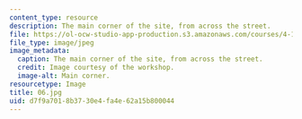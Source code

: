 ```yaml
---
content_type: resource
description: The main corner of the site, from across the street.
file: https://ol-ocw-studio-app-production.s3.amazonaws.com/courses/4-170-ecuador-workshop-fall-2006/d7f9a7018b3730e4fa4e62a15b800044_06.jpg
file_type: image/jpeg
image_metadata:
  caption: The main corner of the site, from across the street.
  credit: Image courtesy of the workshop.
  image-alt: Main corner.
resourcetype: Image
title: 06.jpg
uid: d7f9a701-8b37-30e4-fa4e-62a15b800044
---
```

